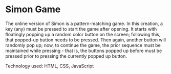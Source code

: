 # Simon Game

The online version of Simon is a pattern-matching game. In this creation, a key (any) must be pressed to start the game after opening. It starts with floatingly popping up a random color button on the screen; following this, that popped-up button needs to be pressed. Then again, another button will randomly pop up; now, to continue the game, the prior sequence must be maintained while pressing - that is, the buttons popped up before must be pressed prior to pressing the currently popped up button.


Technology used:
HTML, CSS, JavaScript
